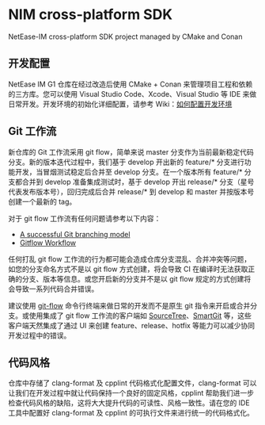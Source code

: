 # NIM cross-platform SDK

NetEase-IM cross-platform SDK project managed by CMake and Conan

## 开发配置

NetEase IM G1 仓库在经过改造后使用 CMake + Conan 来管理项目工程和依赖的三方库。您可以使用 Visual Studio Code、Xcode、Visual Studio 等 IDE 来做日常开发。开发环境的初始化详细配置，请参考 Wiki：[如何配置开发环境](https://g.hz.netease.com/nim-pc/california/nim-cross-platform-sdk/-/wikis/Development/Setup-development-enviroment)

## Git 工作流

新仓库的 Git 工作流采用 git flow，简单来说 master 分支作为当前最新稳定代码分支。新的版本迭代过程中，我们基于 develop 开出新的 feature/* 分支进行功能开发，当冒烟测试稳定后合并至 develop 分支。在一个版本所有 feature/* 分支都合并到 develop 准备集成测试时，基于 develop 开出 release/* 分支（星号代表发布版本号），回归完成后合并 release/* 到 develop 和 master 并按版本号创建一个最新的 tag。

对于 git flow 工作流有任何问题请参考以下内容：

 - [A successful Git branching model](https://nvie.com/posts/a-successful-git-branching-model/)
 - [Gitflow Workflow](https://www.atlassian.com/git/tutorials/comparing-workflows/gitflow-workflow)

任何打乱 git flow 工作流的行为都可能会造成仓库分支混乱、合并冲突等问题，如您的分支命名方式不是以 git flow 方式创建，将会导致 CI 在编译时无法获取正确的分支、版本等信息。或您开启新的分支并不是以 git flow 规定的方式创建将会导致一系列代码合并错误。

建议使用 [git-flow](https://github.com/nvie/gitflow) 命令行终端来做日常的开发而不是原生 git 指令来开启或合并分支。或使用集成了 git flow 工作流的客户端如 [SourceTree](https://www.sourcetreeapp.com/)、[SmartGit](https://www.syntevo.com/smartgit/) 等，这些客户端天然集成了通过 UI 来创建 feature、release、hotfix 等能力可以减少协同开发过程中的错误。

## 代码风格

仓库中存储了 clang-format 及 cpplint 代码格式化配置文件，clang-format 可以让我们在开发过程中就让代码保持一个良好的固定风格，cpplint 帮助我们进一步检查代码风格的缺陷，这将大大提升代码的可读性、风格一致性。请在您的 IDE 工具中配置好 clang-format 及 cpplint 的可执行文件来进行统一的代码格式化。
